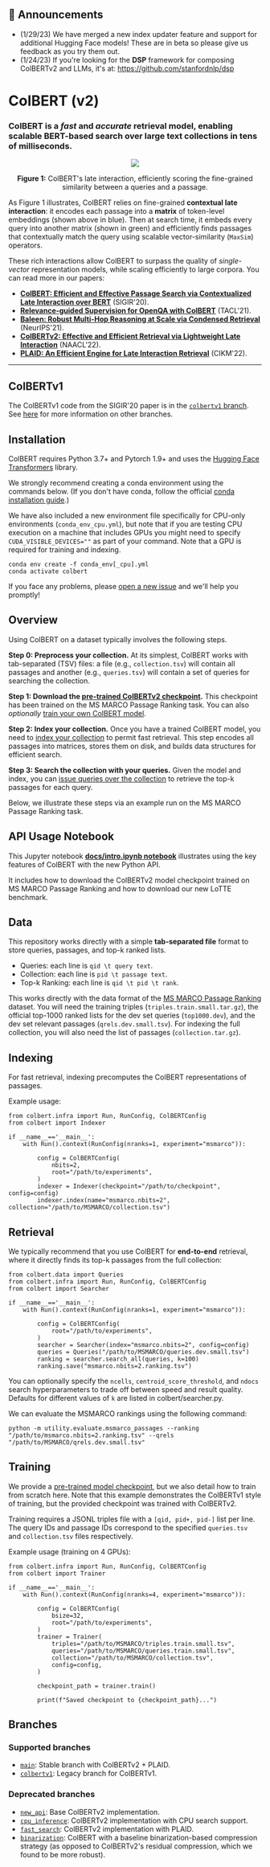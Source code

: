 ## 🚨 **Announcements** 

* (1/29/23) We have merged a new index updater feature and support for additional Hugging Face models! These are in beta so please give us feedback as you try them out.
* (1/24/23) If you're looking for the **DSP** framework for composing ColBERTv2 and LLMs, it's at: https://github.com/stanfordnlp/dsp

# ColBERT (v2)

### ColBERT is a _fast_ and _accurate_ retrieval model, enabling scalable BERT-based search over large text collections in tens of milliseconds.


<p align="center">
  <img align="center" src="docs/images/ColBERT-Framework-MaxSim-W370px.png" />
</p>
<p align="center">
  <b>Figure 1:</b> ColBERT's late interaction, efficiently scoring the fine-grained similarity between a queries and a passage.
</p>

As Figure 1 illustrates, ColBERT relies on fine-grained **contextual late interaction**: it encodes each passage into a **matrix** of token-level embeddings (shown above in blue). Then at search time, it embeds every query into another matrix (shown in green) and efficiently finds passages that contextually match the query using scalable vector-similarity (`MaxSim`) operators.

These rich interactions allow ColBERT to surpass the quality of _single-vector_ representation models, while scaling efficiently to large corpora. You can read more in our papers:

* [**ColBERT: Efficient and Effective Passage Search via Contextualized Late Interaction over BERT**](https://arxiv.org/abs/2004.12832) (SIGIR'20).
* [**Relevance-guided Supervision for OpenQA with ColBERT**](https://arxiv.org/abs/2007.00814) (TACL'21).
* [**Baleen: Robust Multi-Hop Reasoning at Scale via Condensed Retrieval**](https://arxiv.org/abs/2101.00436) (NeurIPS'21).
* [**ColBERTv2: Effective and Efficient Retrieval via Lightweight Late Interaction**](https://arxiv.org/abs/2112.01488) (NAACL'22).
* [**PLAID: An Efficient Engine for Late Interaction Retrieval**](https://arxiv.org/abs/2205.09707) (CIKM'22).

----

## ColBERTv1

The ColBERTv1 code from the SIGIR'20 paper is in the [`colbertv1` branch](https://github.com/stanford-futuredata/ColBERT/tree/colbertv1). See [here](#branches) for more information on other branches.


## Installation

ColBERT requires Python 3.7+ and Pytorch 1.9+ and uses the [Hugging Face Transformers](https://github.com/huggingface/transformers) library.

We strongly recommend creating a conda environment using the commands below. (If you don't have conda, follow the official [conda installation guide](https://docs.anaconda.com/anaconda/install/linux/#installation).)

We have also included a new environment file specifically for CPU-only environments (`conda_env_cpu.yml`), but note that if you are testing CPU execution on a machine that includes GPUs you might need to specify `CUDA_VISIBLE_DEVICES=""` as part of your command. Note that a GPU is required for training and indexing.

```
conda env create -f conda_env[_cpu].yml
conda activate colbert
```

If you face any problems, please [open a new issue](https://github.com/stanford-futuredata/ColBERT/issues) and we'll help you promptly!



## Overview

Using ColBERT on a dataset typically involves the following steps.

**Step 0: Preprocess your collection.** At its simplest, ColBERT works with tab-separated (TSV) files: a file (e.g., `collection.tsv`) will contain all passages and another (e.g., `queries.tsv`) will contain a set of queries for searching the collection.

**Step 1: Download the [pre-trained ColBERTv2 checkpoint](https://downloads.cs.stanford.edu/nlp/data/colbert/colbertv2/colbertv2.0.tar.gz).** This checkpoint has been trained on the MS MARCO Passage Ranking task. You can also _optionally_ [train your own ColBERT model](#training).

**Step 2: Index your collection.** Once you have a trained ColBERT model, you need to [index your collection](#indexing) to permit fast retrieval. This step encodes all passages into matrices, stores them on disk, and builds data structures for efficient search.

**Step 3: Search the collection with your queries.** Given the model and index, you can [issue queries over the collection](#retrieval) to retrieve the top-k passages for each query.

Below, we illustrate these steps via an example run on the MS MARCO Passage Ranking task.


## API Usage Notebook

This Jupyter notebook **[docs/intro.ipynb notebook](docs/intro.ipynb)** illustrates using the key features of ColBERT with the new Python API.

It includes how to download the ColBERTv2 model checkpoint trained on MS MARCO Passage Ranking and how to download our new LoTTE benchmark.


## Data

This repository works directly with a simple **tab-separated file** format to store queries, passages, and top-k ranked lists.


* Queries: each line is `qid \t query text`.
* Collection: each line is `pid \t passage text`.
* Top-k Ranking: each line is `qid \t pid \t rank`.

This works directly with the data format of the [MS MARCO Passage Ranking](https://github.com/microsoft/MSMARCO-Passage-Ranking) dataset. You will need the training triples (`triples.train.small.tar.gz`), the official top-1000 ranked lists for the dev set queries (`top1000.dev`), and the dev set relevant passages (`qrels.dev.small.tsv`). For indexing the full collection, you will also need the list of passages (`collection.tar.gz`).


## Indexing

For fast retrieval, indexing precomputes the ColBERT representations of passages.

Example usage:

```
from colbert.infra import Run, RunConfig, ColBERTConfig
from colbert import Indexer

if __name__=='__main__':
    with Run().context(RunConfig(nranks=1, experiment="msmarco")):

        config = ColBERTConfig(
            nbits=2,
            root="/path/to/experiments",
        )
        indexer = Indexer(checkpoint="/path/to/checkpoint", config=config)
        indexer.index(name="msmarco.nbits=2", collection="/path/to/MSMARCO/collection.tsv")
```


## Retrieval

We typically recommend that you use ColBERT for **end-to-end** retrieval, where it directly finds its top-k passages from the full collection:

```
from colbert.data import Queries
from colbert.infra import Run, RunConfig, ColBERTConfig
from colbert import Searcher

if __name__=='__main__':
    with Run().context(RunConfig(nranks=1, experiment="msmarco")):

        config = ColBERTConfig(
            root="/path/to/experiments",
        )
        searcher = Searcher(index="msmarco.nbits=2", config=config)
        queries = Queries("/path/to/MSMARCO/queries.dev.small.tsv")
        ranking = searcher.search_all(queries, k=100)
        ranking.save("msmarco.nbits=2.ranking.tsv")
```

You can optionally specify the `ncells`, `centroid_score_threshold`, and `ndocs` search hyperparameters to trade off between speed and result quality. Defaults for different values of `k` are listed in colbert/searcher.py.

We can evaluate the MSMARCO rankings using the following command:

```
python -m utility.evaluate.msmarco_passages --ranking "/path/to/msmarco.nbits=2.ranking.tsv" --qrels "/path/to/MSMARCO/qrels.dev.small.tsv"
```

## Training

We provide a [pre-trained model checkpoint](https://downloads.cs.stanford.edu/nlp/data/colbert/colbertv2/colbertv2.0.tar.gz), but we also detail how to train from scratch here.
Note that this example demonstrates the ColBERTv1 style of training, but the provided checkpoint was trained with ColBERTv2.

Training requires a JSONL triples file with a `[qid, pid+, pid-]` list per line. The query IDs and passage IDs correspond to the specified `queries.tsv` and `collection.tsv` files respectively.

Example usage (training on 4 GPUs):

```
from colbert.infra import Run, RunConfig, ColBERTConfig
from colbert import Trainer

if __name__=='__main__':
    with Run().context(RunConfig(nranks=4, experiment="msmarco")):

        config = ColBERTConfig(
            bsize=32,
            root="/path/to/experiments",
        )
        trainer = Trainer(
            triples="/path/to/MSMARCO/triples.train.small.tsv",
            queries="/path/to/MSMARCO/queries.train.small.tsv",
            collection="/path/to/MSMARCO/collection.tsv",
            config=config,
        )

        checkpoint_path = trainer.train()

        print(f"Saved checkpoint to {checkpoint_path}...")
```

## Branches

### Supported branches

* [`main`](https://github.com/stanford-futuredata/ColBERT/tree/main): Stable branch with ColBERTv2 + PLAID.
* [`colbertv1`](https://github.com/stanford-futuredata/ColBERT/tree/colbertv1): Legacy branch for ColBERTv1.

### Deprecated branches
* [`new_api`](https://github.com/stanford-futuredata/ColBERT/tree/new_api): Base ColBERTv2 implementation.
* [`cpu_inference`](https://github.com/stanford-futuredata/ColBERT/tree/cpu_inference): ColBERTv2 implementation with CPU search support.
* [`fast_search`](https://github.com/stanford-futuredata/ColBERT/tree/fast_search): ColBERTv2 implementation with PLAID.
* [`binarization`](https://github.com/stanford-futuredata/ColBERT/tree/binarization): ColBERT with a baseline binarization-based compression strategy (as opposed to ColBERTv2's residual compression, which we found to be more robust).
